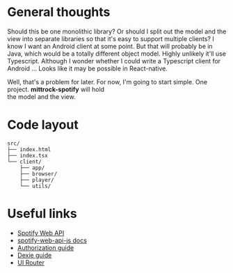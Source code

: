 # General thoughts

Should this be one monolithic library? Or should I split out the model and the view into separate libraries so that it's
easy to support multiple clients? I know I want an Android client at some point. But that will probably be in Java,
which would be a totally different object model. Highly unlikely it'll use Typescript. Although I wonder whether I could
write a Typescript client for Android ... Looks like it may be possible in React-native.

Well, that's a problem for later. For now, I'm going to start simple. One project. **mittrock-spotify** will hold  
the model and the view.

# Code layout

```
src/
├── index.html
├── index.tsx
└── client/
    ├── app/
    ├── browser/
    ├── player/
    └── utils/
```

# Useful links

* [Spotify Web API](https://developer.spotify.com/documentation/web-api/)
* [spotify-web-api-js docs](https://jmperezperez.com/spotify-web-api-js/)
* [Authorization guide](https://developer.spotify.com/documentation/general/guides/authorization/)
* [Dexie guide](https://developer.fireflysemantics.com/guides/guides--dexie--browser-big-data-with-dexie-and-typescript)
* [UI Router](https://ui-router.github.io/react/)

